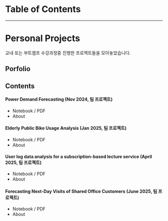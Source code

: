 # Table of Contents
---

# Personal Projects

교내 또는 부트캠프 수강과정중 진행한 프로젝트들을 모아놓았습니다.
## Porfolio



## Contents

#### Power Demand Forecasting (Nov 2024, 팀 프로젝트)
- Notebook / PDF
- About

#### Elderly Public Bike Usage Analysis (Jan 2025, 팀 프로젝트)
- Notebook / PDF
- About

#### User log data analysis for a subscription-based lecture service (April 2025, 팀 프로젝트)
- Notebook / PDF
- About

#### Forecasting Next-Day Visits of Shared Office Customers (June 2025, 팀 프로젝트)
- Notebook / PDF
- About
